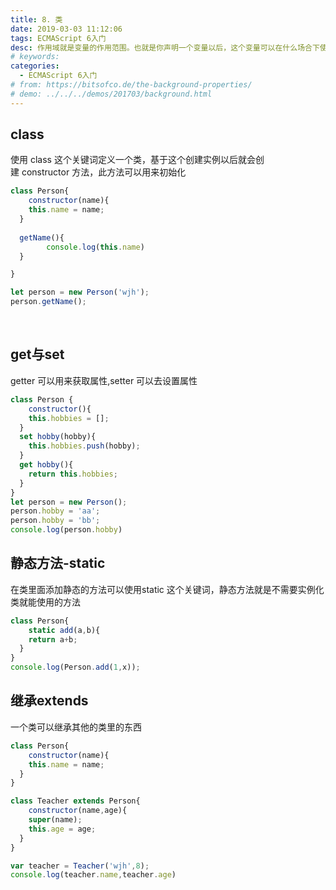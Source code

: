 ```yaml
---
title: 8. 类
date: 2019-03-03 11:12:06
tags: ECMAScript 6入门
desc: 作用域就是变量的作用范围。也就是你声明一个变量以后，这个变量可以在什么场合下使用。以前的JavaScript只有全局作用域，和函数作用域。
# keywords: 
categories:
  - ECMAScript 6入门
# from: https://bitsofco.de/the-background-properties/
# demo: ../../../demos/201703/background.html
---
```


## class

使用 class 这个关键词定义一个类，基于这个创建实例以后就会创建 constructor 方法，此方法可以用来初始化

```javascript
class Person{
	constructor(name){
  	this.name = name;
  }
  
  getName(){
		console.log(this.name)  
  }

}

let person = new Person('wjh');
person.getName();
```
 
## get与set

getter 可以用来获取属性,setter 可以去设置属性

```javascript
class Person {
	constructor(){
  	this.hobbies = [];
  }
  set hobby(hobby){
  	this.hobbies.push(hobby);
  }
  get hobby(){
  	return this.hobbies;
  }
}
let person = new Person();
person.hobby = 'aa';
person.hobby = 'bb';
console.log(person.hobby)
```

## 静态方法-static

在类里面添加静态的方法可以使用static 这个关键词，静态方法就是不需要实例化类就能使用的方法

```javascript
class Person{
	static add(a,b){
  	return a+b;
  }
}
console.log(Person.add(1,x));
```

## 继承extends

一个类可以继承其他的类里的东西

```javascript
class Person{
	constructor(name){
  	this.name = name;
  }
}

class Teacher extends Person{
	constructor(name,age){
  	super(name);
    this.age = age;
  }
}

var teacher = Teacher('wjh',8);
console.log(teacher.name,teacher.age)
```

